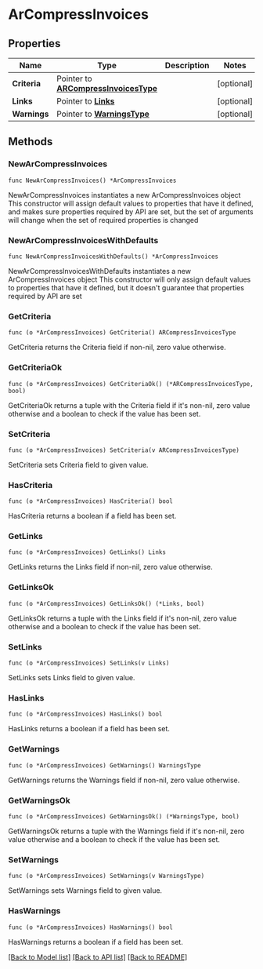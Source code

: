 # ArCompressInvoices

## Properties

Name | Type | Description | Notes
------------ | ------------- | ------------- | -------------
**Criteria** | Pointer to [**ARCompressInvoicesType**](ARCompressInvoicesType.md) |  | [optional] 
**Links** | Pointer to [**Links**](Links.md) |  | [optional] 
**Warnings** | Pointer to [**WarningsType**](WarningsType.md) |  | [optional] 

## Methods

### NewArCompressInvoices

`func NewArCompressInvoices() *ArCompressInvoices`

NewArCompressInvoices instantiates a new ArCompressInvoices object
This constructor will assign default values to properties that have it defined,
and makes sure properties required by API are set, but the set of arguments
will change when the set of required properties is changed

### NewArCompressInvoicesWithDefaults

`func NewArCompressInvoicesWithDefaults() *ArCompressInvoices`

NewArCompressInvoicesWithDefaults instantiates a new ArCompressInvoices object
This constructor will only assign default values to properties that have it defined,
but it doesn't guarantee that properties required by API are set

### GetCriteria

`func (o *ArCompressInvoices) GetCriteria() ARCompressInvoicesType`

GetCriteria returns the Criteria field if non-nil, zero value otherwise.

### GetCriteriaOk

`func (o *ArCompressInvoices) GetCriteriaOk() (*ARCompressInvoicesType, bool)`

GetCriteriaOk returns a tuple with the Criteria field if it's non-nil, zero value otherwise
and a boolean to check if the value has been set.

### SetCriteria

`func (o *ArCompressInvoices) SetCriteria(v ARCompressInvoicesType)`

SetCriteria sets Criteria field to given value.

### HasCriteria

`func (o *ArCompressInvoices) HasCriteria() bool`

HasCriteria returns a boolean if a field has been set.

### GetLinks

`func (o *ArCompressInvoices) GetLinks() Links`

GetLinks returns the Links field if non-nil, zero value otherwise.

### GetLinksOk

`func (o *ArCompressInvoices) GetLinksOk() (*Links, bool)`

GetLinksOk returns a tuple with the Links field if it's non-nil, zero value otherwise
and a boolean to check if the value has been set.

### SetLinks

`func (o *ArCompressInvoices) SetLinks(v Links)`

SetLinks sets Links field to given value.

### HasLinks

`func (o *ArCompressInvoices) HasLinks() bool`

HasLinks returns a boolean if a field has been set.

### GetWarnings

`func (o *ArCompressInvoices) GetWarnings() WarningsType`

GetWarnings returns the Warnings field if non-nil, zero value otherwise.

### GetWarningsOk

`func (o *ArCompressInvoices) GetWarningsOk() (*WarningsType, bool)`

GetWarningsOk returns a tuple with the Warnings field if it's non-nil, zero value otherwise
and a boolean to check if the value has been set.

### SetWarnings

`func (o *ArCompressInvoices) SetWarnings(v WarningsType)`

SetWarnings sets Warnings field to given value.

### HasWarnings

`func (o *ArCompressInvoices) HasWarnings() bool`

HasWarnings returns a boolean if a field has been set.


[[Back to Model list]](../README.md#documentation-for-models) [[Back to API list]](../README.md#documentation-for-api-endpoints) [[Back to README]](../README.md)


